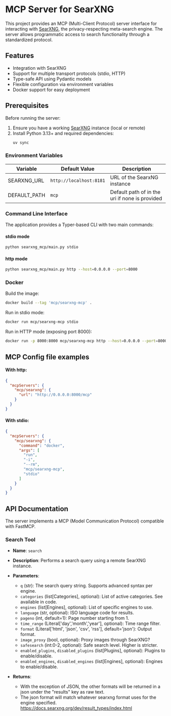 # MCP Server for SearXNG

This project provides an MCP (Multi-Client Protocol) server interface for interacting with [SearXNG](https://github.com/searxng/searxng), the privacy-respecting meta-search engine. The server allows programmatic access to search functionality through a standardized protocol.

## Features

- Integration with SearXNG
- Support for multiple transport protocols (stdio, HTTP)
- Type-safe API using Pydantic models
- Flexible configuration via environment variables
- Docker support for easy deployment

## Prerequisites

Before running the server:
1. Ensure you have a working [SearXNG](https://github.com/searxng/searxng) instance (local or remote)
2. Install Python 3.13+ and required dependencies:
   ```bash
   uv sync
   ```

### Environment Variables

| Variable     | Default Value          | Description                        |
|--------------|------------------------|------------------------------------|
| SEARXNG_URL  | `http://localhost:8181`| URL of the SearxNG instance        |
| DEFAULT_PATH | `mcp`              | Default path of in the uri if none is provided        |

### Command Line Interface

The application provides a Typer-based CLI with two main commands:

#### stdio mode
```bash
python searxng_mcp/main.py stdio
```

#### http mode
```bash
python searxng_mcp/main.py http --host=0.0.0.0 --port=8000
```

### Docker

Build the image:
```bash
docker build --tag 'mcp/searxng-mcp' .
```

Run in stdio mode:
```bash
docker run mcp/searxng-mcp stdio
```

Run in HTTP mode (exposing port 8000):
```bash
docker run -p 8000:8000 mcp/searxng-mcp http --host=0.0.0.0 --port=8000
```
## MCP Config file examples
#### With http:
```json
{
  "mcpServers": {
    "mcp/searxng": {
      "url": "http://0.0.0.0:8000/mcp"
    }
  }
}
```

#### With stdio:
```json
{
  "mcpServers": {
    "mcp/searxng": {
      "command": "docker",
      "args": [
        "run",
        "-i",
        "--rm",
        "mcp/searxng-mcp",
        "stdio"
      ]
    }
  }
}
```

## API Documentation

The server implements a MCP (Model Communication Protocol) compatible with FastMCP.

### Search Tool
- **Name**: `search`
- **Description**: Performs a search query using a remote SearXNG instance.
- **Parameters**:
  - `q` (str): The search query string. Supports advanced syntax per engine.
  - `categories` (list[Categories], optional): List of active categories. See available in code.
  - `engines` (list[Engines], optional): List of specific engines to use.
  - `language` (str, optional): ISO language code for results.
  - `pageno` (int, default=1): Page number starting from 1.
  - `time_range` (Literal['day','month','year'], optional): Time range filter.
  - `format` (Literal['html', 'json', 'csv', 'rss'], default='json'): Output format.
  - `image_proxy` (bool, optional): Proxy images through SearXNG?
  - `safesearch` (int:0-2, optional): Safe search level. Higher is stricter.
  - `enabled_plugins`, `disabled_plugins` (list[Plugins], optional): Plugins to enable/disable.
  - `enabled_engines`, `disabled_engines` (list[Engines], optional): Engines to enable/disable.

- **Returns**:
  - With the exception of JSON, the other formats will be returned in a json under the "results" key as raw text.
  - The json format will match whatever searxng format uses for the engine specified. https://docs.searxng.org/dev/result_types/index.html

